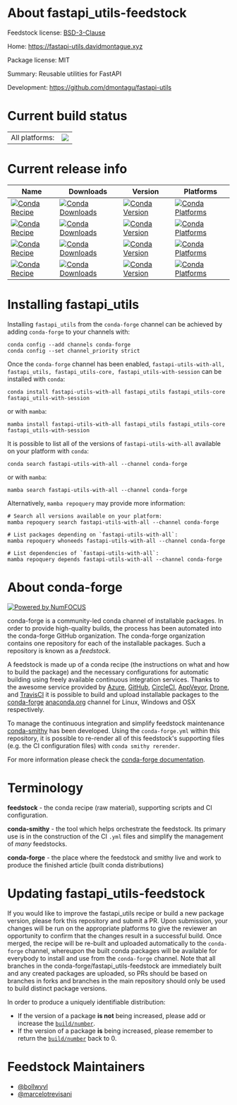 About fastapi_utils-feedstock
=============================

Feedstock license: [BSD-3-Clause](https://github.com/conda-forge/fastapi_utils-feedstock/blob/main/LICENSE.txt)

Home: https://fastapi-utils.davidmontague.xyz

Package license: MIT

Summary: Reusable utilities for FastAPI

Development: https://github.com/dmontagu/fastapi-utils

Current build status
====================


<table><tr><td>All platforms:</td>
    <td>
      <a href="https://dev.azure.com/conda-forge/feedstock-builds/_build/latest?definitionId=15105&branchName=main">
        <img src="https://dev.azure.com/conda-forge/feedstock-builds/_apis/build/status/fastapi_utils-feedstock?branchName=main">
      </a>
    </td>
  </tr>
</table>

Current release info
====================

| Name | Downloads | Version | Platforms |
| --- | --- | --- | --- |
| [![Conda Recipe](https://img.shields.io/badge/recipe-fastapi--utils--with--all-green.svg)](https://anaconda.org/conda-forge/fastapi-utils-with-all) | [![Conda Downloads](https://img.shields.io/conda/dn/conda-forge/fastapi-utils-with-all.svg)](https://anaconda.org/conda-forge/fastapi-utils-with-all) | [![Conda Version](https://img.shields.io/conda/vn/conda-forge/fastapi-utils-with-all.svg)](https://anaconda.org/conda-forge/fastapi-utils-with-all) | [![Conda Platforms](https://img.shields.io/conda/pn/conda-forge/fastapi-utils-with-all.svg)](https://anaconda.org/conda-forge/fastapi-utils-with-all) |
| [![Conda Recipe](https://img.shields.io/badge/recipe-fastapi_utils-green.svg)](https://anaconda.org/conda-forge/fastapi_utils) | [![Conda Downloads](https://img.shields.io/conda/dn/conda-forge/fastapi_utils.svg)](https://anaconda.org/conda-forge/fastapi_utils) | [![Conda Version](https://img.shields.io/conda/vn/conda-forge/fastapi_utils.svg)](https://anaconda.org/conda-forge/fastapi_utils) | [![Conda Platforms](https://img.shields.io/conda/pn/conda-forge/fastapi_utils.svg)](https://anaconda.org/conda-forge/fastapi_utils) |
| [![Conda Recipe](https://img.shields.io/badge/recipe-fastapi_utils--core-green.svg)](https://anaconda.org/conda-forge/fastapi_utils-core) | [![Conda Downloads](https://img.shields.io/conda/dn/conda-forge/fastapi_utils-core.svg)](https://anaconda.org/conda-forge/fastapi_utils-core) | [![Conda Version](https://img.shields.io/conda/vn/conda-forge/fastapi_utils-core.svg)](https://anaconda.org/conda-forge/fastapi_utils-core) | [![Conda Platforms](https://img.shields.io/conda/pn/conda-forge/fastapi_utils-core.svg)](https://anaconda.org/conda-forge/fastapi_utils-core) |
| [![Conda Recipe](https://img.shields.io/badge/recipe-fastapi_utils--with--session-green.svg)](https://anaconda.org/conda-forge/fastapi_utils-with-session) | [![Conda Downloads](https://img.shields.io/conda/dn/conda-forge/fastapi_utils-with-session.svg)](https://anaconda.org/conda-forge/fastapi_utils-with-session) | [![Conda Version](https://img.shields.io/conda/vn/conda-forge/fastapi_utils-with-session.svg)](https://anaconda.org/conda-forge/fastapi_utils-with-session) | [![Conda Platforms](https://img.shields.io/conda/pn/conda-forge/fastapi_utils-with-session.svg)](https://anaconda.org/conda-forge/fastapi_utils-with-session) |

Installing fastapi_utils
========================

Installing `fastapi_utils` from the `conda-forge` channel can be achieved by adding `conda-forge` to your channels with:

```
conda config --add channels conda-forge
conda config --set channel_priority strict
```

Once the `conda-forge` channel has been enabled, `fastapi-utils-with-all, fastapi_utils, fastapi_utils-core, fastapi_utils-with-session` can be installed with `conda`:

```
conda install fastapi-utils-with-all fastapi_utils fastapi_utils-core fastapi_utils-with-session
```

or with `mamba`:

```
mamba install fastapi-utils-with-all fastapi_utils fastapi_utils-core fastapi_utils-with-session
```

It is possible to list all of the versions of `fastapi-utils-with-all` available on your platform with `conda`:

```
conda search fastapi-utils-with-all --channel conda-forge
```

or with `mamba`:

```
mamba search fastapi-utils-with-all --channel conda-forge
```

Alternatively, `mamba repoquery` may provide more information:

```
# Search all versions available on your platform:
mamba repoquery search fastapi-utils-with-all --channel conda-forge

# List packages depending on `fastapi-utils-with-all`:
mamba repoquery whoneeds fastapi-utils-with-all --channel conda-forge

# List dependencies of `fastapi-utils-with-all`:
mamba repoquery depends fastapi-utils-with-all --channel conda-forge
```


About conda-forge
=================

[![Powered by
NumFOCUS](https://img.shields.io/badge/powered%20by-NumFOCUS-orange.svg?style=flat&colorA=E1523D&colorB=007D8A)](https://numfocus.org)

conda-forge is a community-led conda channel of installable packages.
In order to provide high-quality builds, the process has been automated into the
conda-forge GitHub organization. The conda-forge organization contains one repository
for each of the installable packages. Such a repository is known as a *feedstock*.

A feedstock is made up of a conda recipe (the instructions on what and how to build
the package) and the necessary configurations for automatic building using freely
available continuous integration services. Thanks to the awesome service provided by
[Azure](https://azure.microsoft.com/en-us/services/devops/), [GitHub](https://github.com/),
[CircleCI](https://circleci.com/), [AppVeyor](https://www.appveyor.com/),
[Drone](https://cloud.drone.io/welcome), and [TravisCI](https://travis-ci.com/)
it is possible to build and upload installable packages to the
[conda-forge](https://anaconda.org/conda-forge) [anaconda.org](https://anaconda.org/)
channel for Linux, Windows and OSX respectively.

To manage the continuous integration and simplify feedstock maintenance
[conda-smithy](https://github.com/conda-forge/conda-smithy) has been developed.
Using the ``conda-forge.yml`` within this repository, it is possible to re-render all of
this feedstock's supporting files (e.g. the CI configuration files) with ``conda smithy rerender``.

For more information please check the [conda-forge documentation](https://conda-forge.org/docs/).

Terminology
===========

**feedstock** - the conda recipe (raw material), supporting scripts and CI configuration.

**conda-smithy** - the tool which helps orchestrate the feedstock.
                   Its primary use is in the construction of the CI ``.yml`` files
                   and simplify the management of *many* feedstocks.

**conda-forge** - the place where the feedstock and smithy live and work to
                  produce the finished article (built conda distributions)


Updating fastapi_utils-feedstock
================================

If you would like to improve the fastapi_utils recipe or build a new
package version, please fork this repository and submit a PR. Upon submission,
your changes will be run on the appropriate platforms to give the reviewer an
opportunity to confirm that the changes result in a successful build. Once
merged, the recipe will be re-built and uploaded automatically to the
`conda-forge` channel, whereupon the built conda packages will be available for
everybody to install and use from the `conda-forge` channel.
Note that all branches in the conda-forge/fastapi_utils-feedstock are
immediately built and any created packages are uploaded, so PRs should be based
on branches in forks and branches in the main repository should only be used to
build distinct package versions.

In order to produce a uniquely identifiable distribution:
 * If the version of a package **is not** being increased, please add or increase
   the [``build/number``](https://docs.conda.io/projects/conda-build/en/latest/resources/define-metadata.html#build-number-and-string).
 * If the version of a package **is** being increased, please remember to return
   the [``build/number``](https://docs.conda.io/projects/conda-build/en/latest/resources/define-metadata.html#build-number-and-string)
   back to 0.

Feedstock Maintainers
=====================

* [@bollwyvl](https://github.com/bollwyvl/)
* [@marcelotrevisani](https://github.com/marcelotrevisani/)

